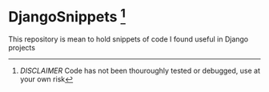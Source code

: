 # DjangoSnippets [^1]
This repository is mean to hold snippets of code I found useful in Django projects
[^1]: *DISCLAIMER* Code has not been thouroughly tested or debugged, use at your own risk
